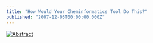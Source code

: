 ```yaml
---
title: "How Would Your Cheminformatics Tool Do This?"
published: "2007-12-05T00:00:00.000Z"
---
```


[![Abstract](/images/posts/20071205/abstract.png)](http://dx.doi.org/10.1021/ol702541y "Abstract")